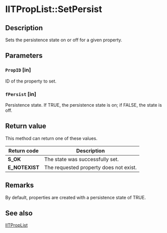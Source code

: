 # IITPropList::SetPersist

## Description

Sets the persistence state on or off for a given property.

## Parameters

### `PropID` [in]

ID of the property to set.

### `fPersist` [in]

Persistence state. If TRUE, the persistence state is on; if FALSE, the state is off.

## Return value

This method can return one of these values.

| Return code | Description |
| --- | --- |
| **S_OK** | The state was successfully set. |
| **E_NOTEXIST** | The requested property does not exist. |

## Remarks

By default, properties are created with a persistence state of TRUE.

## See also

[IITPropList](https://learn.microsoft.com/previous-versions/windows/desktop/api/infotech/nn-infotech-iitproplist)